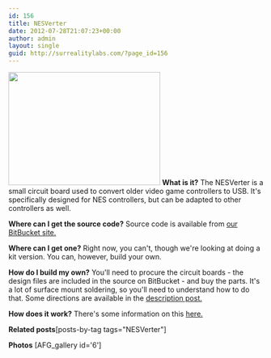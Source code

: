 ```yaml
---
id: 156
title: NESVerter
date: 2012-07-28T21:07:23+00:00
author: admin
layout: single
guid: http://surrealitylabs.com/?page_id=156
---
```

<a href="http://surrealitylabs.com/wp-content/uploads/2012/07/IMG_1244.jpg"><img src="http://surrealitylabs.com/wp-content/uploads/2012/07/IMG_1244-300x224.jpg" alt="" title="NESVerter" width="300" height="224" class="aligncenter size-medium wp-image-206" /></a>
<b>What is it?</b>
The NESVerter is a small circuit board used to convert older video game controllers to USB. It's specifically designed for NES controllers, but can be adapted to other controllers as well.

<b>Where can I get the source code?</b>
Source code is available from <a href='http://code.surrealitylabs.com/nesverter/' target='_blank'>our BitBucket site.</a>

<b>Where can I get one?</b>
Right now, you can't, though we're looking at doing a kit version. You can, however, build your own.

<b>How do I build my own?</b>
You'll need to procure the circuit boards - the design files are included in the source on BitBucket - and buy the parts. It's a lot of surface mount soldering, so you'll need to understand how to do that. Some directions are available in the <a href="http://surrealitylabs.com/2013/06/nesverter/" title="NESVerter">description post.</a>

<b>How does it work?</b>
There's some information on this <a href="http://surrealitylabs.com/2013/06/nesverter/" title="NESVerter">here.</a>

<b>Related posts</b>[posts-by-tag tags="NESVerter"]

<b>Photos</b>
[AFG_gallery id='6']